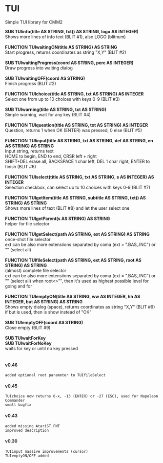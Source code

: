 # TUI
 Simple TUI library for CMM2


<b>SUB TUIinfo(title AS STRING, txt() AS STRING, logo AS INTEGER)</b><br>
Shows more lines of info text (BLIT #1), also LOGO (blitnum)
<br><br>
<b>FUNCTION TUIwaitingON(title AS STRING) AS STRING</b><br>
Start progress, returns coordinates as string "X,Y" (BLIT #2)
<br><br>
<b>SUB TUIwaitingProgress(coord AS STRING, perc AS INTEGER)</b><br>
Draw progress into waiting dialog
<br><br>
<b>SUB TUIwaitingOFF(coord AS STRING)</b><br>
Finish progress (BLIT #2)
<br><br>
<b>FUNCTION TUIchoice(title AS STRING, txt AS STRING) AS INTEGER</b><br>
Select one from up to 10 choices with keys 0-9 (BLIT #3)
<br><br>
<b>SUB TUIwarning(title AS STRING, txt AS STRING)</b><br>
Simple warning, wait for any key (BLIT #4)
<br><br>
<b>FUNCTION TUIquestion(title AS STRING, txt AS STRING) AS INTEGER</b><br>
Question, returns 1 when OK (ENTER) was pressed, 0 else (BLIT #5)
<br><br>
<b>FUNCTION TUIinput(title AS STRING, txt AS STRING, def AS STRING, en AS STRING) AS STRING</b><br>
Input string, returns text<br>
HOME to begin, END to end, CRSR left + right<br>
SHIFT+DEL erase all, BACKSPACE 1 char left, DEL 1 char right, ENTER to finish (BLIT #6) 
<br><br>
<b>FUNCTION TUIselect(title AS STRING, txt AS STRING, s AS INTEGER) AS INTEGER</b><br>
Selection checkbox, can select up to 10 choices with keys 0-9 (BLIT #7)
<br><br>
<b>FUNCTION TUIgetItem(title AS STRING, subtitle AS STRING, txt() AS STRING) AS STRING</b><br>
Shows more lines of text (BLIT #8) and let the user select one
<br><br>
<b>FUNCTION TUIgetParent(s AS STRING) AS STRING</b><br>
helper for file selector
<br><br>
<b>FUNCTION TUIgetSelect(path AS STRING, ext AS STRING) AS STRING</b><br>
once-shot file selector<br>
ext can be also more extensiions separated by coma (ext = ".BAS,.INC") or "" (select all)
<br><br>
<b>FUNCTION TUIfileSelect(path AS STRING, ext AS STRING, root AS STRING) AS STRING</b><br>
(almost) complete file selector<br>
ext can be also more extensiions separated by coma (ext = ".BAS,.INC") or "" (select all)
when root<>"", then it's used as highest possible level for going <UP> and for <ROOT>
<br><br>
<b>FUNCTION TUIemptyON(title AS STRING, ww AS INTEGER, hh AS INTEGER, but AS STRING) AS STRING</b><br>
Shows empty dialog (space), returns coordinates as string "X,Y" (BLIT #9)<br>
if but is used, then is show instead of "OK"
<br><br>
<b>SUB TUIemptyOFF(coord AS STRING)</b><br>
Close empty (BLIT #9)
<br><br>
<b>SUB TUIwaitForKey</b><br>
<b>SUB TUIwaitForNoKey</b><br>
waits for key or until no key pressed
<br><br>
  
  
#### v0.46
	added optional root parameter to TUIfileSelect

#### v0.45
	TUIchoice now returns 0-x, -13 (ENTER) or -27 (ESC), used for Napoleon Commander
	small bugfix

#### v0.43
	added missing AtariST.FNT
	improved description

#### v0.30
	TUIinput massive improvements (cursor)
	TUIemptyON/OFF added
